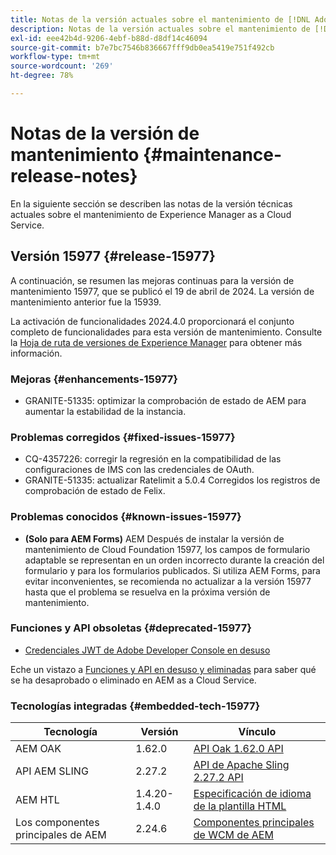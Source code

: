 ```yaml
---
title: Notas de la versión actuales sobre el mantenimiento de [!DNL Adobe Experience Manager] as a Cloud Service.
description: Notas de la versión actuales sobre el mantenimiento de [!DNL Adobe Experience Manager] as a Cloud Service.
exl-id: eee42b4d-9206-4ebf-b88d-d8df14c46094
source-git-commit: b7e7bc7546b836667fff9db0ea5419e751f492cb
workflow-type: tm+mt
source-wordcount: '269'
ht-degree: 78%

---
```


# Notas de la versión de mantenimiento {#maintenance-release-notes}

En la siguiente sección se describen las notas de la versión técnicas actuales sobre el mantenimiento de Experience Manager as a Cloud Service.

## Versión 15977 {#release-15977}

A continuación, se resumen las mejoras continuas para la versión de mantenimiento 15977, que se publicó el 19 de abril de 2024. La versión de mantenimiento anterior fue la 15939.

La activación de funcionalidades 2024.4.0 proporcionará el conjunto completo de funcionalidades para esta versión de mantenimiento. Consulte la [Hoja de ruta de versiones de Experience Manager](https://experienceleague.adobe.com/docs/experience-manager-release-information/aem-release-updates/update-releases-roadmap.html?lang=es) para obtener más información.

### Mejoras {#enhancements-15977}

* GRANITE-51335: optimizar la comprobación de estado de AEM para aumentar la estabilidad de la instancia.

### Problemas corregidos {#fixed-issues-15977}

* CQ-4357226: corregir la regresión en la compatibilidad de las configuraciones de IMS con las credenciales de OAuth.
* GRANITE-51335: actualizar Ratelimit a 5.0.4 Corregidos los registros de comprobación de estado de Felix.

### Problemas conocidos {#known-issues-15977}

* **(Solo para AEM Forms)** AEM Después de instalar la versión de mantenimiento de Cloud Foundation 15977, los campos de formulario adaptable se representan en un orden incorrecto durante la creación del formulario y para los formularios publicados. Si utiliza AEM Forms, para evitar inconvenientes, se recomienda no actualizar a la versión 15977 hasta que el problema se resuelva en la próxima versión de mantenimiento.


### Funciones y API obsoletas {#deprecated-15977}

* [Credenciales JWT de Adobe Developer Console en desuso](/help/security/jwt-credentials-deprecation-in-adobe-developer-console.md)

Eche un vistazo a [Funciones y API en desuso y eliminadas](/help/release-notes/deprecated-removed-features.md) para saber qué se ha desaprobado o eliminado en AEM as a Cloud Service.

### Tecnologías integradas {#embedded-tech-15977}

| Tecnología | Versión | Vínculo |
|---|---|---|
| AEM OAK | 1.62.0 | [API Oak 1.62.0 API](https://www.javadoc.io/doc/org.apache.jackrabbit/oak-api/1.62.0/index.html?lang=es) |
| API AEM SLING | 2.27.2 | [API de Apache Sling 2.27.2 API](https://www.javadoc.io/doc/org.apache.sling/org.apache.sling.api/latest/index.html) |
| AEM HTL | 1.4.20-1.4.0 | [Especificación de idioma de la plantilla HTML](https://github.com/adobe/htl-spec) |
| Los componentes principales de AEM | 2.24.6 | [Componentes principales de WCM de AEM](https://github.com/adobe/aem-core-wcm-components) |
